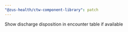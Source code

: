 ```yaml
---
"@zus-health/ctw-component-library": patch
---
```


Show discharge disposition in encounter table if available
